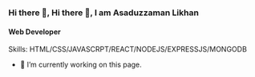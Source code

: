 ### Hi there 👋, Hi there 👋, I am Asaduzzaman Likhan
#### Web Developer



Skills: HTML/CSS/JAVASCRPT/REACT/NODEJS/EXPRESSJS/MONGODB

- 🔭 I’m currently working on this page. 




